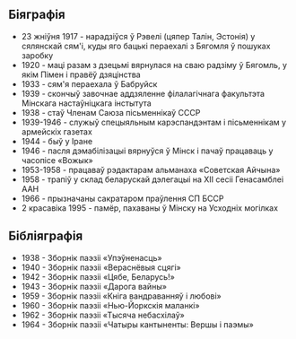 ﻿---
name: Пімен Емяльянавіч Панчанка
yearsoflife: 23.08.1917—02.04.1995
birthplace: Талін, Эстонія
description: Беларускі савецкі паэт і перакладчык, публіцыст
src: https://upload.wikimedia.org/wikipedia/ru/thumb/c/c4/Panczenko_P.png/200px-Panczenko_P.png
video: https://www.youtube.com/watch?v=Kf80VgppeRY
gallery:
  [
    https://encrypted-tbn0.gstatic.com/images?q=tbn%3AANd9GcQ_USjB9Ep1VjY_SHzVG32V7xcXLNMLa5nUIOYoH20_Nvy0bTeR,
    https://encrypted-tbn0.gstatic.com/images?q=tbn%3AANd9GcTfXMRzBIV47hx64AeRcSpVBuPW6_o5ry2J1-vWzf8mq1PlV_st,
    https://encrypted-tbn0.gstatic.com/images?q=tbn%3AANd9GcRYSKGiPGLL1nPYPwrs1HIwFuY-lrBHeCnwyDxVV1IkS-xVKZCR,
    https://encrypted-tbn0.gstatic.com/images?q=tbn%3AANd9GcRpBKV0Mzh2dG3HDK11xZ5SGX3H6upKLCRtOhwTOkzFD1w9tp6l,
  ]
---

## Біяграфія

- 23 жніўня 1917 - нарадзіўся ў Рэвелі (цяпер Талін, Эстонія) у сялянскай сям'і, куды яго бацькі пераехалі з Бягомля ў пошуках заробку
- 1920 - маці разам з дзецьмі вярнулася на сваю радзіму ў Бягомль, у якім Пімен і правёў дзяцінства
- 1933 - сям'я пераехала ў Бабруйск
- 1939 - скончыў завочнае аддзяленне філалагічнага факультэта Мінскага настаўніцкага інстытута
- 1938 - стаў Членам Саюза пісьменнікаў СССР
- 1939-1946 - служыў спецыяльным карэспандэнтам і пісьменнікам у армейскіх газетах
- 1944 - быў у Іране
- 1946 - пасля дэмабілізацыі вярнуўся ў Мінск і пачаў працаваць у часопісе «Вожык»
- 1953-1958 - працаваў рэдактарам альманаха «Советская Айчына»
- 1958 - трапіў у склад беларускай дэлегацыі на XII сесіі Генасамблеі ААН
- 1966 - прызначаны сакратаром праўлення СП БССР
- 2 красавіка 1995 - памёр, пахаваны ў Мінску на Усходніх могілках

## Бібліяграфія

- 1938 - Зборнік паэзіі «Упэўненасць»
- 1940 - Зборнік паэзіі «Вераснёвыя сцягі»
- 1942 - Зборнік паэзіі «Цябе, Беларусь!»
- 1943 - Зборнік паэзіі «Дарога вайны»
- 1959 - Зборнік паэзіі «Кніга вандраванняў і любові»
- 1960 - Зборнік паэзіі «Нью-Йоркскія маланкі»
- 1962 - Зборнік паэзіі «Тысяча небасхілаў»
- 1964 - Зборнік паэзіі «Чатыры кантыненты: Вершы і паэмы»
